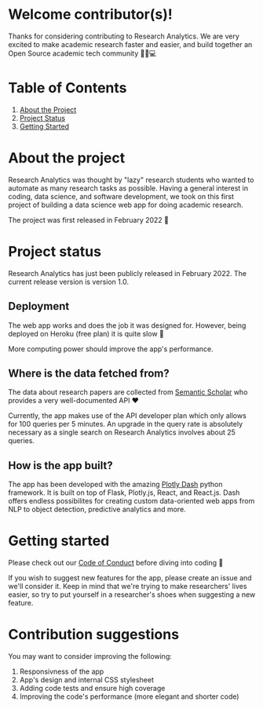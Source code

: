 # Welcome contributor(s)!

Thanks for considering contributing to Research Analytics. 
We are very excited to make academic research faster and easier, and build together an Open Source academic tech community :microscope::purple_heart::computer:

# Table of Contents
1. [About the Project](#about-the-project)
2. [Project Status](#project-status)
3. [Getting Started](#getting-started)

# About the project

Research Analytics was thought by "lazy" research students who wanted to automate as many research tasks as possible. 
Having a general interest in coding, data science, and software development, we took on this first project of building a data science web app for doing academic research.

The project was first released in February 2022 :baby:

# Project status

Research Analytics has just been publicly released in February 2022. The current release version is version 1.0.

## Deployment
The web app works and does the job it was designed for. However, being deployed on Heroku (free plan) it is quite slow :snail:

More computing power should improve the app's performance.

## Where is the data fetched from?
The data about research papers are collected from [Semantic Scholar](https://www.semanticscholar.org/product/api) who provides a very well-documented API :heart:

Currently, the app makes use of the API developer plan which only allows for 100 queries per 5 minutes. An upgrade in the query rate is absolutely necessary as a single search on Research Analytics involves about 25 queries.

## How is the app built?
The app has been developed with the amazing [Plotly Dash](https://plotly.com/dash/) python framework. It is built on top of Flask, Plotly.js, React, and React.js.
Dash offers endless possibilites for creating custom data-oriented web apps from NLP to object detection, predictive analytics and more.

# Getting started

Please check out our [Code of Conduct]() before diving into coding :raised_hands:

If you wish to suggest new features for the app, please create an issue and we'll consider it. Keep in mind that we're trying to make researchers' lives easier, so try to put yourself in a researcher's shoes when suggesting a new feature.

# Contribution suggestions

You may want to consider improving the following:

1. Responsivness of the app
2. App's design and internal CSS stylesheet
3. Adding code tests and ensure high coverage
4. Improving the code's performance (more elegant and shorter code)
